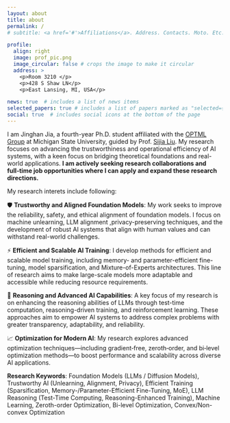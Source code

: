 ```yaml
---
layout: about
title: about
permalink: /
# subtitle: <a href='#'>Affiliations</a>. Address. Contacts. Moto. Etc.

profile:
  align: right
  image: prof_pic.png
  image_circular: false # crops the image to make it circular
  address: >
    <p>Room 3210 </p>
    <p>428 S Shaw LN</p>
    <p>East Lansing, MI, USA</p>

news: true  # includes a list of news items
selected_papers: true # includes a list of papers marked as "selected={true}"
social: true  # includes social icons at the bottom of the page
---
```


I am Jinghan Jia, a fourth-year Ph.D. student affiliated with the [OPTML Group](https://www.optml-group.com/) at Michigan State University, guided by Prof. [Sijia Liu](https://lsjxjtu.github.io/). My research focuses on advancing the trustworthiness and operational efficiency of AI systems, with a keen focus on bridging theoretical foundations and real-world applications. **I am actively seeking research collaborations and full‑time job opportunities where I can apply and expand these research directions.**

My research interets include following:

🛡️ **Trustworthy and Aligned Foundation Models**: My work seeks to improve the reliability, safety, and ethical alignment of foundation models. I focus on machine unlearning, LLM alignment ,privacy-preserving techniques, and the development of robust AI systems that align with human values and can withstand real-world challenges. 

⚡ **Efficient and Scalable AI Training**: I develop methods for efficient and scalable model training, including memory- and parameter-efficient fine-tuning, model sparsification, and Mixture-of-Experts architectures. This line of research aims to make large-scale models more adaptable and accessible while reducing resource requirements.

🧠 **Reasoning and Advanced AI Capabilities**: A key focus of my research is on enhancing the reasoning abilities of LLMs through test-time computation, reasoning-driven training, and reinforcement learning. These approaches aim to empower AI systems to address complex problems with greater transparency, adaptability, and reliability.

📈 **Optimization for Modern AI**: My research explores advanced optimization techniques—including gradient‑free, zeroth‑order, and bi‑level optimization methods—to boost performance and scalability across diverse AI applications.

**Research Keywords**: Foundation Models (LLMs / Diffusion Models), Trustworthy AI (Unlearning, Alignment, Privacy), Efficient Training (Sparsification, Memory-/Parameter-Efficient Fine-Tuning, MoE), LLM Reasoning (Test-Time Computing, Reasoning-Enhanced Training), Machine Learning, Zeroth-order Optimization, Bi-level Optimization, Convex/Non-convex Optimization
